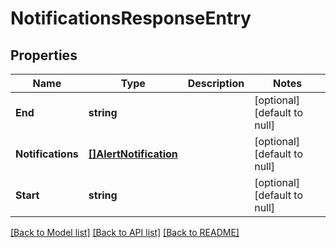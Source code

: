 # NotificationsResponseEntry

## Properties

| Name              | Type                                            | Description | Notes                        |
| ----------------- | ----------------------------------------------- | ----------- | ---------------------------- |
| **End**           | **string**                                      |             | [optional] [default to null] |
| **Notifications** | [**[]AlertNotification**](AlertNotification.md) |             | [optional] [default to null] |
| **Start**         | **string**                                      |             | [optional] [default to null] |

[[Back to Model list]](../README.md#documentation-for-models) [[Back to API list]](../README.md#documentation-for-api-endpoints) [[Back to README]](../README.md)
